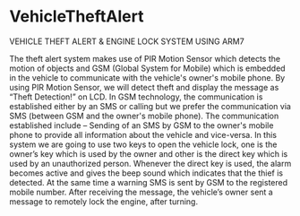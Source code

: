 # VehicleTheftAlert
VEHICLE THEFT ALERT &amp; ENGINE LOCK SYSTEM USING ARM7

The theft alert system makes use of PIR Motion Sensor which detects the motion of objects and GSM (Global System for Mobile) which is embedded in the vehicle to communicate with the vehicle's owner's mobile phone. By using PIR Motion Sensor, we will detect theft and display the message as “Theft Detection!” on LCD. In GSM technology, the communication is established either by an SMS or calling but we prefer the communication via SMS (between GSM and the owner's mobile phone). The communication established include – Sending of an SMS by GSM to the owner's mobile phone to provide all information about the vehicle and vice-versa.
In this system we are going to use two keys to open the vehicle lock, one is the owner’s key which is used by the owner and other is the direct key which is used by an unauthorized person. Whenever the direct key is used, the alarm becomes active and gives the beep sound which indicates that the thief is detected. At the same time a warning SMS is sent by GSM to the registered mobile number. After receiving the message, the vehicle’s owner sent a message to remotely lock the engine, after turning.
